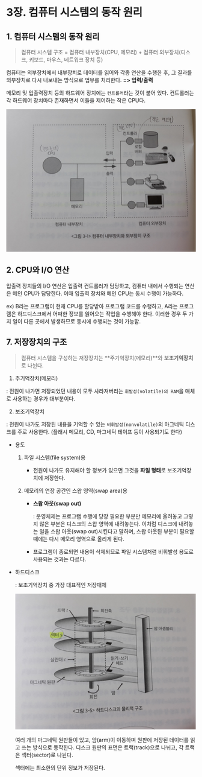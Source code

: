 # 3장. 컴퓨터 시스템의 동작 원리

## 1. 컴퓨터 시스템의 동작 원리

> 컴퓨터 시스템 구조 = 컴퓨터 내부장치(CPU, 메모리) + 컴퓨터 외부장치(디스크, 키보드, 마우스, 네트워크 장치 등)

컴퓨터는 외부장치에서 내부장치로 데이터를 읽어와 각종 연산을 수행한 후, 그 결과를 외부장치로 다시 내보내는 방식으로 업무를 처리한다. **=> 입력/출력**

메모리 및 입출력장치 등의 하드웨어 장치에는 `컨트롤러`라는 것이 붙어 있다. 컨트롤러는 각 하드웨어 장치마다 존재하면서 이들을 제어하는 작은 CPU다.

![](images/03_computer_structure.jpg)



## 2. CPU와 I/O 연산

입출력 장치들의 I/O 연산은 입출력 컨트롤러가 담당하고, 컴퓨터 내에서 수행되는 연산은 메인 CPU가 담당한다. 이때 입출력 장치와 메인 CPU는 동시 수행이 가능하다.

ex) B라는 프로그램이 현재 CPU를 할당받아 프로그램 코드를 수행하고, A라는 프로그램은 하드디스크에서 어떠한 정보를 읽어오는 작업을 수행해야 한다. 이러한 경우 두 가지 일이 다른 곳에서 발생하므로 동시에 수행되는 것이 가능함.



## 7. 저장장치의 구조

> 컴퓨터 시스템을 구성하는 저장장치는 **주기억장치(메모리)**와 **보조기억장치**로 나뉜다. 

1) 주기억장치(메모리)

  : 전원이 나가면 저장되었던 내용이 모두 사라져버리는 `휘발성(volatile)의 RAM`을 매체로 사용하는 경우가 대부분이다.

2) 보조기억장치

 : 전원이 나가도 저장된 내용을 기억할 수 있는 `비휘발성(nonvolatile)`의 마그네틱 디스크를 주로 사용한다. (플래시 메모리, CD, 마그네틱 테이프 등이 사용되기도 한다)

- 용도

  1. 파일 시스템(file system)용

     - 전원이 나가도 유지해야 할 정보가 있으면 그것을 **파일 형태**로 보조기억장치에 저장한다.

  2. 메모리의 연장 공간인 스왑 영역(swap area)용

     - **스왑 아웃(swap out)**

       : 운영체제는 프로그램 수행에 당장 필요한 부분만 메모리에 올려놓고 그렇지 않은 부분은 디스크의 스왑 영역에 내려놓는다. 이처럼 디스크에 내려놓는 일을 스왑 아웃(swap out)시킨다고 말하며, 스왑 아웃된 부분이 필요할 때에는 다시 메모리 영역으로 올리게 된다.

     - 프로그램이 종료되면 내용이 삭제되므로 파일 시스템처럼 비휘발성 용도로 사용되는 것과는 다르다.

- 하드디스크

  : 보조기억장치 중 가장 대표적인 저장매체

  ![](images/03_HDD.jpg)

  여러 개의 마그네틱 원판들이 있고, 암(arm)이 이동하며 원판에 저장된 데이터를 읽고 쓰는 방식으로 동작한다. 디스크 원판의 표면은 트랙(track)으로 나뉘고, 각 트랙은 섹터(sector)로 나뉜다.

  섹터에는 최소한의 단위 정보가 저장된다.

